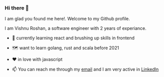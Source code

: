 ### Hi there 👋
I am glad you found me here!. Welcome to my Github profile.

I am Vishnu Roshan, a software engineer with 2 years of experiance.

- 🎯 currently learning react and brushing up skills in frontend

- 🗺️ want to learn golang, rust and scala before 2021

- ❤️ in love with javascript

- 📫 You can reach me through my [email](mailto:vishnuroshan4@gmail.com) and I am very active in [LinkedIn](https://www.linkedin.com/in/vishnuroshan94/)
